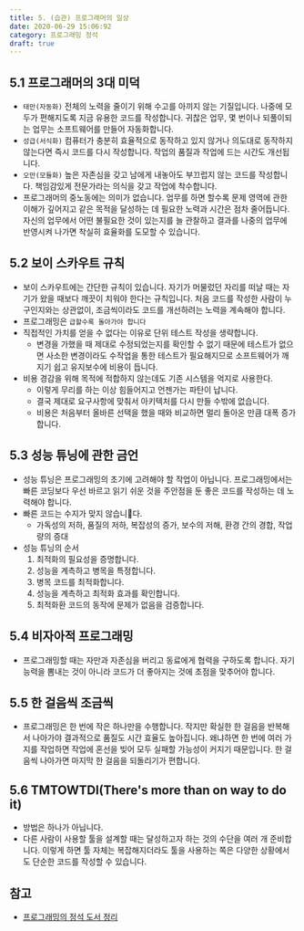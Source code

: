 ```yaml
---
title: 5. (습관) 프로그래머의 일상
date: 2020-06-29 15:06:92
category: 프로그래밍 정석
draft: true
---
```


## 5.1 프로그래머의 3대 미덕

- `태만(자동화)` 전체의 노력을 줄이기 위해 수고를 아끼지 않는 기질입니다. 나중에 모두가 편해지도록 지금 유용한 코드를 작성합니다. 귀찮은 업무, 몇 번이나 되풀이되는 업무는 소프트웨어를 만들어 자동화합니다.
- `성급(서식화)` 컴퓨터가 충분히 효율적으로 동작하고 있지 않거나 의도대로 동작하지 않는다면 즉시 코드를 다시 작성합니다. 작업의 품질과 작업에 드는 시간도 개선됩니다.
- `오만(모듈화)` 높은 자존심을 갖고 남에게 내놓아도 부끄럽지 않는 코드를 작성합니다. 책임감있게 전문가라는 의식을 갖고 작업에 착수합니다.
- 프로그래머의 중노동에는 의미가 없습니다. 업무를 하면 할수록 문제 영역에 관한 이해가 깊어지고 같은 목적을 달성하는 데 필요한 노력과 시간은 점차 줄어듭니다. 자신의 업무에서 어떤 불필요한 것이 있는지를 늘 관찰하고 결과를 나중의 업무에 반영시켜 나가면 착실히 효율화를 도모할 수 있습니다.

## 5.2 보이 스카우트 규칙

- 보이 스카우트에는 간단한 규칙이 있습니다. 자기가 머물렀던 자리를 떠날 때는 자기가 왔을 때보다 깨끗이 치워야 한다는 규칙입니다. 처음 코드를 작성한 사람이 누구인지와는 상관없이, 조금씩이라도 코드를 개선하려는 노력을 계속해야 합니다.
- 프로그래밍은 `급할수록 돌아가야 합니다`
- 직접적인 가치를 얻을 수 없다는 이유로 단위 테스트 작성을 생략합니다.
  - 변경을 가했을 때 제대로 수정되었는지를 확인할 수 없기 때문에 테스트가 없으면 사소한 변경이라도 수작업을 통한 테스트가 필요해지므로 소프트웨어가 깨지기 쉽고 유지보수에 비용이 듭니다.
- 비용 경감을 위해 목적에 적합하지 않는데도 기존 시스템을 억지로 사용한다.
  - 이렇게 무리를 하는 이상 힘들어지고 언젠가는 파탄이 납니다.
  - 결국 제대로 요구사항에 맞춰서 아키텍처를 다시 만들 수밖에 없습니다.
  - 비용은 처음부터 올바른 선택을 했을 때와 비교하면 멀리 돌아온 만큼 대폭 증가합니다.

## 5.3 성능 튜닝에 관한 금언

- 성능 튜닝은 프로그래밍의 초기에 고려해야 할 작업이 아닙니다. 프로그래밍에서는 빠른 코딩보다 우선 바르고 읽기 쉬운 것을 주안점을 둔 좋은 코드를 작성하는 데 노력해야 합니다.
- 빠른 코드는 수지가 맞지 않습니다.
  - 가독성의 저하, 품질의 저하, 복잡성의 증가, 보수의 저해, 환경 간의 경합, 작업량의 증대
- 성능 튜닝의 순서
  1. 최적화의 필요성을 증명합니다.
  2. 성능을 계측하고 병목을 특정합니다.
  3. 병목 코드를 최적화합니다.
  4. 성능을 계측하고 최적화 효과를 확인합니다.
  5. 최적화환 코드의 동작에 문제가 없음을 검증합니다.

## 5.4 비자아적 프로그래밍

- 프로그래밍할 때는 자만과 자존심을 버리고 동료에게 협력을 구하도록 합니다. 자기 능력을 뽐내는 것이 아니라 코드가 더 좋아지는 것에 초점을 맞추어야 합니다.

## 5.5 한 걸음씩 조금씩

- 프로그래밍은 한 번에 작은 하나만을 수행합니다. 작지만 확실한 한 걸음을 반복해서 나아가야 결과적으로 품질도 시간 효율도 높아집니다. 왜냐하면 한 번에 여러 가지를 작업하면 작업에 혼선을 빚어 모두 실패할 가능성이 커지기 때문입니다. 한 걸음씩 나아가면 마지막 한 걸음을 되돌리기가 편합니다.

## 5.6 TMTOWTDI(There's more than on way to do it)

- 방법은 하나가 아닙니다.
- 다른 사람이 사용할 툴을 설계할 때는 달성하고자 하는 것의 수단을 여러 개 준비합니다. 이렇게 하면 툴 자체는 복잡해지더라도 툴을 사용하는 쪽은 다양한 상황에서도 단순한 코드를 작성할 수 있습니다.

## 참고

- [프로그래밍의 정석 도서 정리](https://peter-cho.gitbook.io/book/11/undefined-7)
